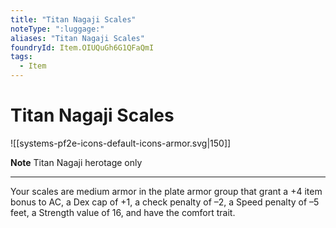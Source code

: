 ```yaml
---
title: "Titan Nagaji Scales"
noteType: ":luggage:"
aliases: "Titan Nagaji Scales"
foundryId: Item.OIUQuGh6G1QFaQmI
tags:
  - Item
---
```


# Titan Nagaji Scales
![[systems-pf2e-icons-default-icons-armor.svg|150]]

**Note** Titan Nagaji herotage only

* * *

Your scales are medium armor in the plate armor group that grant a +4 item bonus to AC, a Dex cap of +1, a check penalty of –2, a Speed penalty of –5 feet, a Strength value of 16, and have the comfort trait.
